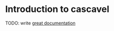 # Introduction to cascavel

TODO: write [great documentation](http://jacobian.org/writing/what-to-write/)
